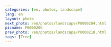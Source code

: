 ```yaml
---
categories: [en, photos, landscape]
lang: en
layout: photo
next_photo: /en/photos/landscape/P0000204.html
picname: P0000206
prev_photo: /en/photos/landscape/P0000218.html
tags: [Tree]
---
```

